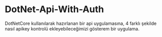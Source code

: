 # DotNet-Api-With-Auth

DotNetCore kullanılarak hazırlanan bir api uygulamasına, 4 farklı şekilde nasıl apikey kontrolü ekleyebileceğimizi gösterem bir uygulama.